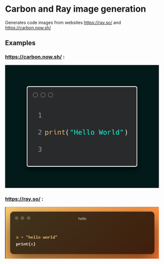 # Carbon and Ray image generation 


Generates code images from websites https://ray.so/ and https://carbon.now.sh/

## Examples

###  https://carbon.now.sh/ :

![alt_text](https://github.com/Flow-Glow/Carbon-Ray-Image-Generator/blob/main/i.png?raw=true)

###  https://ray.so/ :

![alt_text](https://github.com/Flow-Glow/Carbon-Ray-Image-Generator/blob/main/ray.so.image.png?raw=true)




